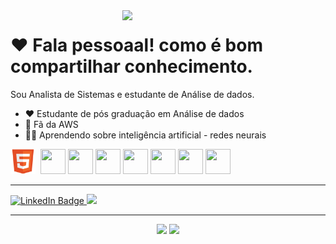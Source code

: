 <img src = "img-giphy.git.gif" width = "325px" align = "right">

# ❤ Fala pessoaal! como é bom compartilhar conhecimento.

Sou Analista de Sistemas e estudante de Análise de dados.

- ❤ Estudante de pós graduação em Análise de dados
- 💙 Fã da AWS
- 👩‍💻 Aprendendo sobre inteligência artificial - redes neurais

<img src="https://github.com/devicons/devicon/blob/master/icons/html5/html5-original.svg" title="HTML5" alt="HTML" width="40" height="40"/>&nbsp;
<img src="https://img.icons8.com/?size=100&id=8Y4JscIL3dtp&format=png&color=000000" width="40" height="40"/>
<img src="https://img.icons8.com/?size=100&id=cdYUlRaag9G9&format=png&color=000000" width="40" height="40"/>
<img src="https://img.icons8.com/?size=100&id=13441&format=png&color=000000" width="40" height="40"/>
<img src="https://img.icons8.com/?size=100&id=J0SgMWzAxqFj&format=png&color=000000" width="40" height="40"/>
<img src="https://img.icons8.com/?size=100&id=RO6Tm3NdrSGE&format=png&color=000000" width="40" height="40"/>
<img src="https://img.icons8.com/?size=100&id=70667&format=png&color=000000" width="40" height="40"/>
<img src="https://img.icons8.com/?size=100&id=33039&format=png&color=000000" width="40" height="40"/>


---

  <div id="badges">
  <a href = "http://linkedin.com/in/fernanda-santos-saliba">
    <img src="https://img.shields.io/badge/LinkedIn-blue?style=for-the-badge&logo=linkedin&logoColor=white" alt="LinkedIn Badge"/>
  </a>
    <a href="fernandasantossaliba@gmail.com?subject=subject text"> 
      <img src="https://img.shields.io/badge/Gmail-D14836?style=for-the-badge&logo=gmail&logoColor=white">
    </a>
</div>

---

<div align = "center">
<img height = "200em" src="https://github-readme-stats.vercel.app/api/top-langs/?username=fernandasaliba&show_icons=true&theme=cobalt&count_private=true"/>

<img height = "200em" src="https://github-readme-stats.vercel.app/api?username=fernandasaliba&show_icons=true&show_icons=true&theme=cobalt&count_private=true" />
</div>
